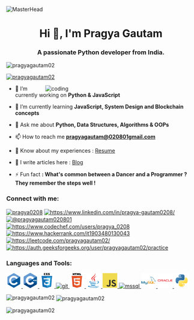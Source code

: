![MasterHead](https://www.cleantechloops.com/wp-content/uploads/2022/02/low-code-software-developer-900x360.jpg)

<h1 align="center">Hi 👋, I'm Pragya Gautam</h1>
<h3 align="center">A passionate Python developer from India.</h3>

<p align="left"> <img src="https://komarev.com/ghpvc/?username=pragyagautam02&label=Profile%20views&color=0e75b6&style=flat" alt="pragyagautam02" /> </p>

<p align="left"> <a href="https://github.com/ryo-ma/github-profile-trophy"><img src="https://github-profile-trophy.vercel.app/?username=pragyagautam02" alt="pragyagautam02" /></a> </p>
<img align="right" alt="coding" width="400" src="https://media.giphy.com/media/L1R1tvI9svkIWwpVYr/giphy.gif">


- 🔭 I’m currently working on **Python & JavaScript**

- 🌱 I’m currently learning **JavaScript, System Design and Blockchain concepts**

- 💬 Ask me about **Python, Data Structures, Algorithms & OOPs**

- 📫 How to reach me **pragyagautam@020801gmail.com**

- 📄 Know about my experiences : <a href = "https://drive.google.com/file/d/1qdtQMGL6wbjlJjU0siZfZHqzmlSMoFgV/view?usp=sharing"> Resume </a>

- 📝 I write articles here : <a href='https://medium.com/@pragyagautam020801'>Blog</a>

- ⚡ Fun fact **: What's common between a Dancer and a Programmer ? They remember the steps well !**

<h3 align="left">Connect with me:</h3>
<p align="left">
<a href="https://twitter.com/pragya0208" target="blank"><img align="center" src="https://raw.githubusercontent.com/rahuldkjain/github-profile-readme-generator/master/src/images/icons/Social/twitter.svg" alt="pragya0208" height="30" width="40" /></a>
<a href="https://linkedin.com/in/https://www.linkedin.com/in/pragya-gautam0208/" target="blank"><img align="center" src="https://raw.githubusercontent.com/rahuldkjain/github-profile-readme-generator/master/src/images/icons/Social/linked-in-alt.svg" alt="https://www.linkedin.com/in/pragya-gautam0208/" height="30" width="40" /></a>
<a href="https://medium.com/@pragyagautam020801" target="blank"><img align="center" src="https://raw.githubusercontent.com/rahuldkjain/github-profile-readme-generator/master/src/images/icons/Social/medium.svg" alt="@pragyagautam020801" height="30" width="40" /></a>
<a href="https://www.codechef.com/users/https://www.codechef.com/users/pragya_0208" target="blank"><img align="center" src="https://cdn.jsdelivr.net/npm/simple-icons@3.1.0/icons/codechef.svg" alt="https://www.codechef.com/users/pragya_0208" height="30" width="40" /></a>
<a href="https://www.hackerrank.com/https://www.hackerrank.com/it1903480130043" target="blank"><img align="center" src="https://raw.githubusercontent.com/rahuldkjain/github-profile-readme-generator/master/src/images/icons/Social/hackerrank.svg" alt="https://www.hackerrank.com/it1903480130043" height="30" width="40" /></a>
<a href="https://www.leetcode.com/https://leetcode.com/pragyagautam02/" target="blank"><img align="center" src="https://raw.githubusercontent.com/rahuldkjain/github-profile-readme-generator/master/src/images/icons/Social/leet-code.svg" alt="https://leetcode.com/pragyagautam02/" height="30" width="40" /></a>
<a href="https://auth.geeksforgeeks.org/user/https://auth.geeksforgeeks.org/user/pragyagautam02/practice" target="blank"><img align="center" src="https://raw.githubusercontent.com/rahuldkjain/github-profile-readme-generator/master/src/images/icons/Social/geeks-for-geeks.svg" alt="https://auth.geeksforgeeks.org/user/pragyagautam02/practice" height="30" width="40" /></a>
</p>

<h3 align="left">Languages and Tools:</h3>
<p align="left"> <a href="https://www.cprogramming.com/" target="_blank" rel="noreferrer"> <img src="https://raw.githubusercontent.com/devicons/devicon/master/icons/c/c-original.svg" alt="c" width="40" height="40"/> </a> <a href="https://www.w3schools.com/cpp/" target="_blank" rel="noreferrer"> <img src="https://raw.githubusercontent.com/devicons/devicon/master/icons/cplusplus/cplusplus-original.svg" alt="cplusplus" width="40" height="40"/> </a> <a href="https://www.w3schools.com/css/" target="_blank" rel="noreferrer"> <img src="https://raw.githubusercontent.com/devicons/devicon/master/icons/css3/css3-original-wordmark.svg" alt="css3" width="40" height="40"/> </a> <a href="https://git-scm.com/" target="_blank" rel="noreferrer"> <img src="https://www.vectorlogo.zone/logos/git-scm/git-scm-icon.svg" alt="git" width="40" height="40"/> </a> <a href="https://www.w3.org/html/" target="_blank" rel="noreferrer"> <img src="https://raw.githubusercontent.com/devicons/devicon/master/icons/html5/html5-original-wordmark.svg" alt="html5" width="40" height="40"/> </a> <a href="https://www.java.com" target="_blank" rel="noreferrer"> <img src="https://raw.githubusercontent.com/devicons/devicon/master/icons/java/java-original.svg" alt="java" width="40" height="40"/> </a> <a href="https://developer.mozilla.org/en-US/docs/Web/JavaScript" target="_blank" rel="noreferrer"> <img src="https://raw.githubusercontent.com/devicons/devicon/master/icons/javascript/javascript-original.svg" alt="javascript" width="40" height="40"/> </a> <a href="https://www.microsoft.com/en-us/sql-server" target="_blank" rel="noreferrer"> <img src="https://www.svgrepo.com/show/303229/microsoft-sql-server-logo.svg" alt="mssql" width="40" height="40"/> </a> <a href="https://www.mysql.com/" target="_blank" rel="noreferrer"> <img src="https://raw.githubusercontent.com/devicons/devicon/master/icons/mysql/mysql-original-wordmark.svg" alt="mysql" width="40" height="40"/> </a> <a href="https://www.oracle.com/" target="_blank" rel="noreferrer"> <img src="https://raw.githubusercontent.com/devicons/devicon/master/icons/oracle/oracle-original.svg" alt="oracle" width="40" height="40"/> </a> <a href="https://www.python.org" target="_blank" rel="noreferrer"> <img src="https://raw.githubusercontent.com/devicons/devicon/master/icons/python/python-original.svg" alt="python" width="40" height="40"/> </a> </p>

<p><img align="left" src="https://github-readme-stats.vercel.app/api/top-langs?username=pragyagautam02&show_icons=true&locale=en&layout=compact" alt="pragyagautam02" /></p>

<p>&nbsp;<img align="center" src="https://github-readme-stats.vercel.app/api?username=pragyagautam02&show_icons=true&locale=en" alt="pragyagautam02" /></p>

<p><img align="center" src="https://github-readme-streak-stats.herokuapp.com/?user=pragyagautam02&" alt="pragyagautam02" /></p>
